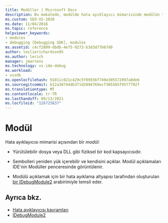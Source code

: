 ```yaml
---
title: Modüller | Microsoft Docs
description: Bu makalede, modülde hata ayıklayıcı mimarisinde modülün tanımı ve rolü Visual Studio.
ms.custom: SEO-VS-2020
ms.date: 11/04/2016
ms.topic: reference
helpviewer_keywords:
- modules
- debugging [Debugging SDK], modules
ms.assetid: c4cf2809-dbdb-4e75-9273-b3d3d77b67d0
author: leslierichardson95
ms.author: lerich
manager: jmartens
ms.technology: vs-ide-debug
ms.workload:
- vssdk
ms.openlocfilehash: 91011c021c429c5f09556f749e305572097a8de6
ms.sourcegitcommit: b12a38744db371d2894769ecf305585f9577792f
ms.translationtype: MT
ms.contentlocale: tr-TR
ms.lasthandoff: 09/13/2021
ms.locfileid: "126725837"
---
```

# <a name="modules"></a>Modül
Hata ayıklayıcısı mimarisi açısından bir *modül:*

- Yürütülebilir dosya veya DLL gibi fiziksel bir kod kapsayıcısıdır.

- Sembolleri yeniden yük içerebilir ve kendisini açıklar. Modül açıklamaları IDE'nin Modüller penceresinde görüntülenir.

- Modülü açıklamak için bir hata ayıklama altyapısı tarafından oluşturulan [bir IDebugModule2](../../extensibility/debugger/reference/idebugmodule2.md) arabirimiyle temsil eder.

## <a name="see-also"></a>Ayrıca bkz.
- [Hata ayıklayıcısı kavramları](../../extensibility/debugger/debugger-concepts.md)
- [IDebugModule2](../../extensibility/debugger/reference/idebugmodule2.md)
